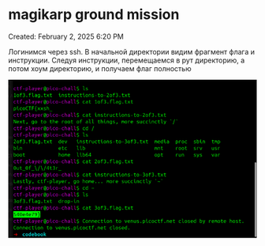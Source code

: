 # magikarp ground mission

Created: February 2, 2025 6:20 PM

Логинимся через ssh. В начальной директории видим фрагмент флага и инструкции. Следуя инструкции, перемещаемся в рут директорию, а потом хоум директорию, и получаем флаг полностью

![image.png](magikarp%20ground%20mission%2018e021737a8980c4a8dedc294857f671/image.png)